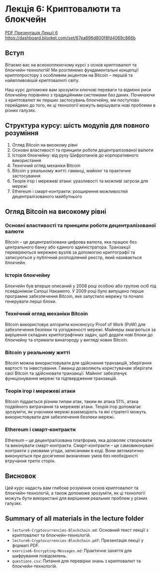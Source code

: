 # Лекція 6: Криптовалюти та блокчейн

[PDF Презентація Лекції 6](./lecture6-Cryptocurrencies-Blockchain.pdf)
https://dashboard.blooket.com/set/67ea696d800f8fd4069c866b

## Вступ

Вітаємо вас на всеохоплюючому курсі з основ криптовалют та блокчейн-технологій! Ми розглянемо фундаментальні концепції криптопростору з особливим акцентом на Bitcoin – першій та найвпливовішій криптовалюті світу.

Наш курс допоможе вам зрозуміти ключові переваги та відмінні риси блокчейну порівняно з традиційними системами баз даних. Починаючи з криптовалют як перших застосувань блокчейну, ми поступово перейдемо до того, як ці технології можуть вирішувати нові проблеми в різних галузях.

## Структура курсу: шість модулів для повного розуміння

1. Огляд Bitcoin на високому рівні
2. Основні властивості та принципи роботи децентралізованої валюти
3. Історія блокчейну: від руху Шифропанків до корпоративного використання
4. Технічний огляд механіки Bitcoin
5. Bitcoin у реальному житті: гаманці, майнінг та практичне застосування
6. Теорія ігор і мережеві атаки: уразливості та можливі загрози для мережі
7. Ethereum і смарт-контракти: розширення можливостей децентралізованого майбутнього

## Огляд Bitcoin на високому рівні

### Основні властивості та принципи роботи децентралізованої валюти

Bitcoin – це децентралізована цифрова валюта, яка працює без центрального банку або єдиного адміністратора. Транзакції перевіряються мережею вузлів за допомогою криптографії та записуються у публічний розподілений реєстр, який називається блокчейн.

### Історія блокчейну

Блокчейн був вперше описаний у 2008 році особою або групою осіб під псевдонімом Сатоші Накамото. У 2009 році було випущено перше програмне забезпечення Bitcoin, яке запустило мережу та почало генерувати перші блоки.

### Технічний огляд механіки Bitcoin

Bitcoin використовує алгоритм консенсусу Proof of Work (PoW) для забезпечення безпеки та узгодженості мережі. Майнеры змагаються за вирішення складних криптографічних задач, щоб додати нові блоки до блокчейну та отримати винагороду у вигляді нових Bitcoin.

### Bitcoin у реальному житті

Bitcoin можна використовувати для здійснення транзакцій, зберігання вартості та інвестування. Гаманці дозволяють користувачам зберігати свої Bitcoin та здійснювати транзакції. Майнінг забезпечує функціонування мережі та підтвердження транзакцій.

### Теорія ігор і мережеві атаки

Bitcoin піддається різним типам атак, таким як атака 51%, атака подвійного витрачання та мережеві атаки. Теорія ігор допомагає зрозуміти, як учасники мережі взаємодіють та які стратегії можуть використовувати для забезпечення безпеки мережі.

### Ethereum і смарт-контракти

Ethereum – це децентралізована платформа, яка дозволяє створювати та виконувати смарт-контракти. Смарт-контракти – це самовиконувані контракти з умовами угоди, записаними в коді. Вони автоматично виконуються при досягненні визначених умов без необхідності втручання третіх сторін.

## Висновок

Цей курс надасть вам глибоке розуміння основ криптовалют та блокчейн-технологій, а також допоможе зрозуміти, як ці технології можуть бути використані для вирішення реальних проблем у різних галузях.

## Summary of all materials in the lecture folder

- `lecture6-Cryptocurrencies-Blockchain.md`: Основний текст лекції з криптовалют та блокчейн-технологій.
- `lecture6-Cryptocurrencies-Blockchain.pdf`: Презентація лекції у форматі PDF.
- `exercise6-Encrypting-Messages.md`: Практичне заняття для шифрування повідомлень.
- `questions.csv`: Питання для перевірки знань з криптовалют та блокчейн-технологій.
